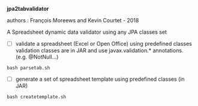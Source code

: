 **jpa2tabvalidator**


authors : François Moreews and Kevin Courtet - 2018 



A Spreadsheet dynamic data validator using any JPA classes set 



- [ ] validate a spreadsheet (Excel or Open Office) using predefined classes 
validation classes are in JAR and use javax.validation.* annotations. (e.g. @NotNull...)


```
bash parsetab.sh 

```


- [ ] generate a set of  spreadsheet template using predefined classes (in JAR)

```
bash createtemplate.sh

```

